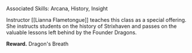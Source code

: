 Associated Skills: Arcana, History, Insight

Instructor [[Lianna Flametongue]] teaches this class as a special offering. She instructs students on the history of Strixhaven and passes on the valuable lessons left behind by the Founder Dragons.

**Reward.** Dragon's Breath